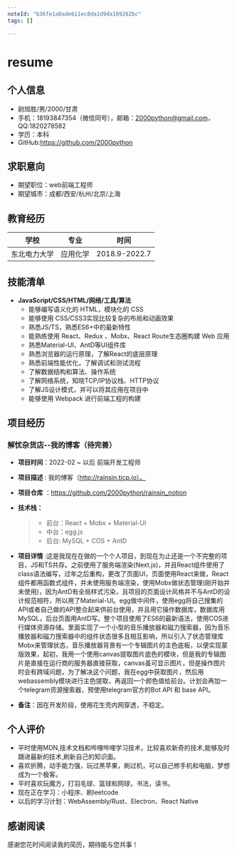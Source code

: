```yaml
---
noteId: "b36fe1a0ade611ec8da1d9da169262bc"
tags: []

---
```


# resume 
##  个人信息

- 尉旭胜/男/2000/甘肃
- 手机：18193847354（微信同号），邮箱：2000python@gmail.com，QQ:1820278582
- 学历：本科
- GitHub:https://github.com/2000python

## 求职意向

- 期望职位：web前端工程师
- 期望城市：成都/西安/杭州/北京/上海

## 教育经历

| 学校         | 专业     | 时间          |
| ------------ | -------- | ------------- |
| 东北电力大学 | 应用化学 | 2018.9-2022.7 |


## 技能清单

- **JavaScript/CSS/HTML/网络/工具/算法**
  * 能够编写语义化的 HTML，模块化的 CSS
  * 能够使用 CSS/CSS3实现比较复杂的布局和动画效果
  * 熟悉JS/TS，熟悉ES6+中的最新特性
  * 能熟练使用 React、Redux 、Mobx、React Route生态圈构建 Web 应用
  * 熟悉Material-UI、AntD等UI组件库
  * 熟悉浏览器的运行原理，了解React的底层原理
  * 熟悉前端性能优化，了解调试和测试流程
  * 了解数据结构和算法、操作系统
  * 了解网络系统，知晓TCP/IP协议栈、HTTP协议
  * 了解JS设计模式，并可以将其应用在项目中
  * 能够使用 Webpack 进行前端工程的构建

## 项目经历 

### 解忧杂货店--我的博客（待完善）

* **项目时间**：2022-02 ~  以后  前端开发工程师

- **项目描述** : 我的博客（http://rainsin.ticp.io）。

- **项目仓库** ：https://github.com/2000python/rainsin_notion

- 
  **技术栈：**
  >
  > * 前台：React + Mobx + Material-UI
  > * 中台：egg.js
  > * 后台: MySQL + COS + AntD

- **项目详情** :这是我现在在做的一个个人项目，到现在为止还是一个不完整的项目，JS和TS共存。之前使用了服务端渲染(Next.js)，并且React组件使用了class语法编写，过年之后重构，更改了页面UI，页面使用React来做，React组件都用函数式组件，并未使用服务端渲染，使用Mobx做状态管理(刚开始并未使用)，因为AntD有全局样式污染，且项目的页面设计风格并不与AntD的设计规范相符，所以用了Material-UI。egg做中间件，使用egg将自己搜集的API或者自己做的API整合起来供前台使用，并且用它操作数据库，数据库用MySQL，后台页面用AntD写。整个项目使用了ES6的最新语法，使用COS进行媒体资源存储。里面实现了一个小型的音乐播放器和磁力搜索器，因为音乐播放器和磁力搜索器中的组件状态很多且相互影响，所以引入了状态管理库Mobx来管理状态，音乐播放器背景有一个专辑图片的主色底板，以便实现蒙版效果，起初，我用一个使用canvas提取图片底色的模块，但是我的专辑图片是直接在运行商的服务器直接获取，canvas虽可显示图片，但是操作图片时会有跨域问题，为了解决这个问题，我在egg中获取图片，然后用webassembly模块进行主色提取，再返回一个颜色值给前台。计划会再加一个telegram资源搜索器，预使用telegram官方的Bot API 和 base API。

- **备注**：因在开发阶段，使用花生壳内网穿透，不稳定。

## 个人评价

* 平时使用MDN,技术文档和哔哩哔哩学习技术，比较喜欢新奇的技术,能够及时跟进最新的技术,刷新自己的知识面。
* 喜欢折腾，动手能力强，玩过黑苹果，刷过机，可以自己修手机和电脑，梦想成为一个极客。
* 平时喜欢玩魔方，打羽毛球、篮球和网球，书法，读书。
* 现在正在学习：小程序、刷leetcode
* 以后的学习计划：WebAssembly/Rust、Electron、React Native

## 感谢阅读

感谢您花时间阅读我的简历，期待能与您共事！
